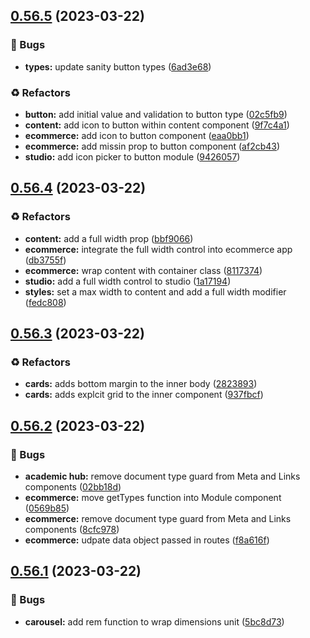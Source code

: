 ## [0.56.5](https://github.com/Open-Study-College/osc/compare/v0.56.4...v0.56.5) (2023-03-22)


### 🐛 Bugs

* **types:** update sanity button types ([6ad3e68](https://github.com/Open-Study-College/osc/commit/6ad3e689d622ef6c933083efe12c180efd673e98))


### ♻️ Refactors

* **button:** add initial value and validation to button type ([02c5fb9](https://github.com/Open-Study-College/osc/commit/02c5fb9bae33eab8c5f67897c6b594a61b6c9415))
* **content:** add icon to button within content component ([9f7c4a1](https://github.com/Open-Study-College/osc/commit/9f7c4a12ec1bc5ad6cfc7043709991ebfb312b7c))
* **ecommerce:** add icon to button component ([eaa0bb1](https://github.com/Open-Study-College/osc/commit/eaa0bb1b6997eb525fae963fa72356b4e7d60324))
* **ecommerce:** add missin prop to button component ([af2cb43](https://github.com/Open-Study-College/osc/commit/af2cb43e2a0c521becf3fe59c691abb456f72f15))
* **studio:** add icon picker to button module ([9426057](https://github.com/Open-Study-College/osc/commit/94260574c6843758e5a59b9c2f10f35cd473dbd0))

## [0.56.4](https://github.com/Open-Study-College/osc/compare/v0.56.3...v0.56.4) (2023-03-22)


### ♻️ Refactors

* **content:** add a full width prop ([bbf9066](https://github.com/Open-Study-College/osc/commit/bbf9066c5c7c3d40bc391f3e24315626fec2f3fa))
* **ecommerce:** integrate the full width control into ecommerce app ([db3755f](https://github.com/Open-Study-College/osc/commit/db3755f2a290dedb58e3d0c2fdd16dafe0f0bbc2))
* **ecommerce:** wrap content with container class ([8117374](https://github.com/Open-Study-College/osc/commit/8117374e150b7c0f6147c8760a903fe894ae910b))
* **studio:** add a full width control to studio ([1a17194](https://github.com/Open-Study-College/osc/commit/1a17194001c76b6527ec2a14df96e7f9924478ff))
* **styles:** set a max width to content and add a full width modifier ([fedc808](https://github.com/Open-Study-College/osc/commit/fedc808c3e1c97022969503a52ee46ef81bf8474))

## [0.56.3](https://github.com/Open-Study-College/osc/compare/v0.56.2...v0.56.3) (2023-03-22)


### ♻️ Refactors

* **cards:** adds bottom margin to the inner body ([2823893](https://github.com/Open-Study-College/osc/commit/28238932098e35d36558ca32016fd30a0335029a))
* **cards:** adds explcit grid to the inner component ([937fbcf](https://github.com/Open-Study-College/osc/commit/937fbcf00d69576535f4d45958bbe8e1bf67e61d))

## [0.56.2](https://github.com/Open-Study-College/osc/compare/v0.56.1...v0.56.2) (2023-03-22)


### 🐛 Bugs

* **academic hub:** remove document type guard from Meta and Links components ([02bb18d](https://github.com/Open-Study-College/osc/commit/02bb18d1bc061498e42374b1038a4ee4e1b79cb6))
* **ecommerce:** move getTypes function into Module component ([0569b85](https://github.com/Open-Study-College/osc/commit/0569b856a6d9876b9fd25405c364562e824e1973))
* **ecommerce:** remove document type guard from Meta and Links components ([8cfc978](https://github.com/Open-Study-College/osc/commit/8cfc978b35b83121a20a00471de9d1087111c9e2))
* **ecommerce:** udpate data object passed in routes ([f8a616f](https://github.com/Open-Study-College/osc/commit/f8a616ff6e22f9628005c228aee6593e1ed5168f))

## [0.56.1](https://github.com/Open-Study-College/osc/compare/v0.56.0...v0.56.1) (2023-03-22)


### 🐛 Bugs

* **carousel:** add rem function to wrap dimensions unit ([5bc8d73](https://github.com/Open-Study-College/osc/commit/5bc8d73e89b15c644d7109bcf794c9b00bdfbb16))

